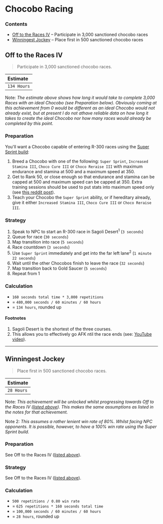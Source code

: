 # Chocobo Racing

### Contents

* [Off to the Races IV](#off-to-the-races-iv) &ndash; Participate in 3,000 sanctioned chocobo races
* [Winningest Jockey](#winningest-jockey) &ndash; Place first in 500 sanctioned chocobo races

## Off to the Races IV
> Participate in 3,000 sanctioned chocobo races.

| Estimate |
| :-- |
| `134 Hours` |

Note: *The estimate above shows how long it would take to complete 3,000 Races with an ideal Chocobo (see Preparation below). Obviously coming at this achievement from 0 would be different as an ideal Chocobo would not already exist, but at present I do not athave reliable data on how long it takes to create the ideal Chocobo nor how many races would already be completed by this point.*

### Preparation
You'll want a Chocobo capable of entering R-300 races using the [Super Sprint build](https://www.reddit.com/r/ffxiv/comments/53vjdw/gotta_go_fast_a_super_sprint_race_build):

1. Breed a Chocobo with one of the following: `Super Sprint`, `Increased Stamina III`, `Choco Cure III` or `Choco Reraise III` with maximum endurance and stamina at 500 and a maximum speed at 350.
2. Get to Rank 50, or close enough so that endurance and stamina can be capped at 500 and maximum speed can be capped at 350. Extra training sessions should be used to put stats into maximum speed only (see [this reddit post](https://www.reddit.com/r/ffxiv/comments/6f32tb/better_late_than_never_chocobo_racing_guide/)).
3. Teach your Chocobo the `Super Sprint` ability, or if hereditary already, give it either `Increased Stamina III`, `Choco Cure III` or `Choco Reraise III`.

### Strategy
1. Speak to NPC to start an R-300 race in Sagoli Desert<sup>1</sup> (`3 seconds`)
2. Queue for race (`30 seconds`)
3. Map transition into race (`5 seconds`)
4. Race countdown (`3 seconds`)
5. Use `Super Sprint` immediately and get into the far left lane<sup>2</sup> (`1 minute 22 seconds`)
6. Wait until the other Chocobos finish to leave the race (`32 seconds`)
7. Map transition back to Gold Saucer (`5 seconds`)
8. Repeat from 1

### Calculation

* `160 seconds total time * 3,000 repetitions`
* = `480,000 seconds / 60 minutes / 60 hours`
* = `134 hours`, rounded up

#### Footnotes

1. Sagoli Desert is the shortest of the three courses.
2. This allows you to effectively go AFK ntil the race ends (see: [YouTube video](https://www.youtube.com/watch?v=1HSbxYKSLOU)).

---

## Winningest Jockey
> Place first in 500 sanctioned chocobo races.

| Estimate |
| :-- |
| `28 Hours` |

Note: *This achievement will be unlocked whilst progressing towards Off to the Races IV ([listed above](#off-to-the-races-iv)). This makes the same assumptions as listed in the notes for that achievement.*

Note 2: *This assumes a rather lenient win rate of 80%. Whilst facing NPC opponents. It is  possible, however, to have a 100% win rate using the Super Sprint build.*

### Preparation

See Off to the Races IV ([listed above](#off-to-the-races-iv)).

### Strategy

See Off to the Races IV ([listed above](#off-to-the-races-iv)).

### Calculation

* `500 repetitions / 0.80 win rate`
* = `625 repetitions * 160 seconds total time`
* = `100,000 seconds / 60 minutes / 60 hours`
* = `28 hours`, rounded up